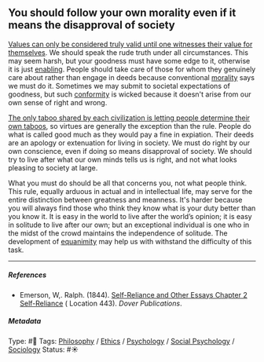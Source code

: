 ## You should follow your own morality even if it means the disapproval of society

[Values can only be considered truly valid until one witnesses their value for themselves](Values%20can%20only%20be%20considered%20truly%20valid%20until%20one%20witnesses%20their%20value%20for%20themselves.md). We should speak the rude truth under all circumstances. This may seem harsh, but your goodness must have some edge to it, otherwise it is just [enabling](Enabling.md). People should take care of those for whom they genuinely care about rather than engage in deeds because conventional [morality](morality.md) says we must do it. Sometimes we may submit to societal expectations of goodness, but such [conformity](Conformity.md) is wicked because it doesn't arise from our own sense of right and wrong.

[The only taboo shared by each civilization is letting people determine their own taboos](The%20only%20taboo%20shared%20by%20each%20civilization%20is%20letting%20people%20determine%20their%20own%20taboos.md), so virtues are generally the exception than the rule. People do what is called good much as they would pay a fine in expiation. Their deeds are an apology or extenuation for living in society. We must do right by our own conscience, even if doing so means disapproval of society. We should try to live after what our own minds tells us is right, and not what looks pleasing to society at large.

What you must do should be all that concerns you, not what people think. This rule, equally arduous in actual and in intellectual life, may serve for the entire distinction between greatness and meanness. It's harder because you will always find those who think they know what is your duty better than you know it. It is easy in the world to live after the world’s opinion; it is easy in solitude to live after our own; but an exceptional individual is one who in the midst of the crowd maintains the independence of solitude. The development of [equanimity](Equanimity.md) may help us with withstand the difficulty of this task.

---

##### References

* Emerson, W,. Ralph. (1844). [Self-Reliance and Other Essays Chapter 2 Self-Reliance](Self-Reliance%20and%20Other%20Essays%20Chapter%202%20Self-Reliance.md) ( Location 443). *Dover Publications*.

##### Metadata

Type: #🔴 
Tags: [Philosophy](Philosophy.md) / [Ethics](Ethics.md) / [Psychology](Psychology.md) / [Social Psychology](Social%20Psychology.md) / [Sociology](Sociology.md) 
Status: #☀️ 
